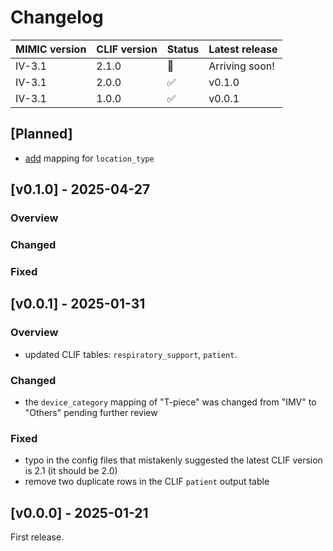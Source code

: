 # Changelog

| MIMIC version | CLIF version | Status | Latest release |
|------|--------|----------|-----------|  
| IV-3.1 | 2.1.0 | 🚀 |  Arriving soon!   |
| IV-3.1 | 2.0.0  | ✅ |  v0.1.0   |
| IV-3.1 | 1.0.0  | ✅ |  v0.0.1   |

## [Planned]
- [add](https://github.com/Common-Longitudinal-ICU-data-Format/CLIF-MIMIC/issues/1) mapping for `location_type` 

## [v0.1.0] - 2025-04-27
### Overview

### Changed

### Fixed


## [v0.0.1] - 2025-01-31
### Overview
- updated CLIF tables: `respiratory_support`, `patient`.

### Changed
- the `device_category` mapping of "T-piece" was changed from "IMV" to "Others" pending further review

### Fixed
- typo in the config files that mistakenly suggested the latest CLIF version is 2.1 (it should be 2.0)
- remove two duplicate rows in the CLIF `patient` output table


## [v0.0.0] - 2025-01-21
First release.